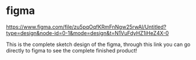 # figma
https://www.figma.com/file/zu5pqOqfKRmFnNgw25rwAl/Untitled?type=design&node-id=0-1&mode=design&t=N1VuFdyHZ1iHeZ4X-0

This is the complete sketch design of the figma, through this link you can go directly to figma to see the complete finished product!

